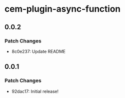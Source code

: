 # cem-plugin-async-function

## 0.0.2

### Patch Changes

- 8c0e237: Update README

## 0.0.1

### Patch Changes

- 92dac17: Initial release!
